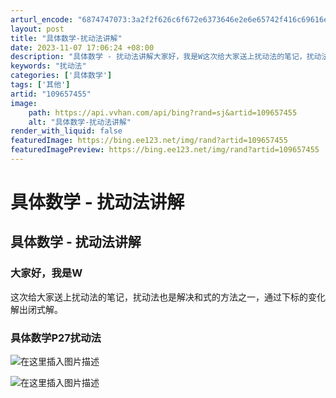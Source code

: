 ```yaml
---
arturl_encode: "6874747073:3a2f2f626c6f672e6373646e2e6e65742f416c69616e5f572f:61727469636c652f64657461696c732f313039363537343535"
layout: post
title: "具体数学-扰动法讲解"
date: 2023-11-07 17:06:24 +08:00
description: "具体数学 - 扰动法讲解大家好，我是W这次给大家送上扰动法的笔记，扰动法也是"
keywords: "扰动法"
categories: ['具体数学']
tags: ['其他']
artid: "109657455"
image:
    path: https://api.vvhan.com/api/bing?rand=sj&artid=109657455
    alt: "具体数学-扰动法讲解"
render_with_liquid: false
featuredImage: https://bing.ee123.net/img/rand?artid=109657455
featuredImagePreview: https://bing.ee123.net/img/rand?artid=109657455
---
```


# 具体数学 - 扰动法讲解

## 具体数学 - 扰动法讲解

### 大家好，我是W

这次给大家送上扰动法的笔记，扰动法也是解决和式的方法之一，通过下标的变化解出闭式解。

### 具体数学P27扰动法

![在这里插入图片描述](https://i-blog.csdnimg.cn/blog_migrate/d2bdbb721e6052ff8f0cae7271871bb6.jpeg#pic_center)
  
![在这里插入图片描述](https://i-blog.csdnimg.cn/blog_migrate/a41d5b914de5d5dbf3ac68ced5a87df2.jpeg#pic_center)